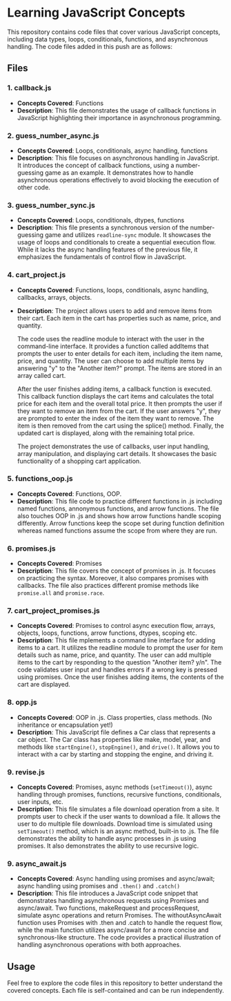 # Learning JavaScript Concepts

This repository contains code files that cover various JavaScript concepts, including data types, loops, conditionals, functions, and asynchronous handling. The code files added in this push are as follows:

## Files

### 1. callback.js

- **Concepts Covered**: Functions
- **Description**: This file demonstrates the usage of callback functions in JavaScript highlighting their importance in asynchronous programming.

### 2. guess_number_async.js

- **Concepts Covered**: Loops, conditionals, async handling, functions
- **Description**: This file focuses on asynchronous handling in JavaScript. It introduces the concept of callback functions, using a number-guessing game as an example. It demonstrates how to handle asynchronous operations effectively to avoid blocking the execution of other code.

### 3. guess_number_sync.js

- **Concepts Covered**: Loops, conditionals, dtypes, functions
- **Description**: This file presents a synchronous version of the number-guessing game and utilizes `readline-sync` module. It showcases the usage of loops and conditionals to create a sequential execution flow. While it lacks the async handling features of the previous file, it emphasizes the fundamentals of control flow in JavaScript.

### 4. cart_project.js

- **Concepts Covered**: Functions, loops, conditionals, async handling, callbacks, arrays, objects.
- **Description**: The project allows users to add and remove items from their cart. Each item in the cart has properties such as name, price, and quantity.

    The code uses the readline module to interact with the user in the command-line interface. It provides a function called addItems that prompts the user to enter details for each item, including the item name, price, and quantity. The user can choose to add multiple items by answering "y" to the "Another item?" prompt. The items are stored in an array called cart.

    After the user finishes adding items, a callback function is executed. This callback function displays the cart items and calculates the total price for each item and the overall total price. It then prompts the user if they want to remove an item from the cart. If the user answers "y", they are prompted to enter the index of the item they want to remove. The item is then removed from the cart using the splice() method. Finally, the updated cart is displayed, along with the remaining total price.

    The project demonstrates the use of callbacks, user input handling, array manipulation, and displaying cart details. It showcases the basic functionality of a shopping cart application.

### 5. functions_oop.js
- **Concepts Covered**: Functions, OOP.
- **Description**: This file code to practice different functions in .js including named functions, annonymous functions, and arrow functions. The file also touches OOP in .js and shows how arrow functions handle scoping differently. Arrow functions keep the scope set during function definition whereas named functions assume the scope from where they are run.

### 6. promises.js
- **Concepts Covered**: Promises
- **Description**: This file covers the concept of promises in .js. It focuses on practicing the syntax. Moreover, it also compares promises with callbacks. The file also practices different promise methods like `promise.all` and `promise.race`.

### 7. cart_project_promises.js
- **Concepts Covered**: Promises to control async execution flow, arrays, objects, loops, functions, arrow functions, dtypes, scoping etc. 
- **Description**:  This file mplements a command line interface for adding items to a cart. It utilizes the readline module to prompt the user for item details such as name, price, and quantity. The user can add multiple items to the cart by responding to the question "Another item? y/n". The code validates user input and handles errors if a wrong key is pressed using promises. Once the user finishes adding items, the contents of the cart are displayed.

### 8. opp.js
- **Concepts Covered**: OOP in .js. Class properties, class methods. (No inheritance or encapsulation yet!) 
- **Description**:  This JavaScript file defines a Car class that represents a car object. The Car class has properties like make, model, year, and methods like `startEngine()`, `stopEngine()`, and `drive()`. It allows you to interact with a car by starting and stopping the engine, and driving it.

### 9. revise.js
- **Concepts Covered**: Promises, async methods (`setTimeout()`), async handling through promises, functions, recursive functions, conditionals, user inputs, etc.
- **Description**: This file simulates a file download operation from a site. It prompts user to check if the user wants to download a file. It allows the user to do multiple file downloads. Download time is simulated using `setTimeout()` method, which is an async method, built-in to .js. The file demonstrates the ability to handle async processes in .js using promises. It also demonstrates the ability to use recursive logic.

### 9. async_await.js
- **Concepts Covered**: Async handling using promises and async/await; async handling using promises and `.then()` and `.catch()`
- **Description**: This file introduces a JavaScript code snippet that demonstrates handling asynchronous requests using Promises and async/await. Two functions, makeRequest and processRequest, simulate async operations and return Promises. The withoutAsyncAwait function uses Promises with .then and .catch to handle the request flow, while the main function utilizes async/await for a more concise and synchronous-like structure. The code provides a practical illustration of handling asynchronous operations with both approaches.

## Usage

Feel free to explore the code files in this repository to better understand the covered concepts. Each file is self-contained and can be run independently.

